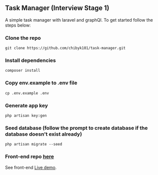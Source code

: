 ## Task Manager (Interview Stage 1)

A simple task manager with laravel and graphQl. To get started follow the steps below:

### Clone the repo
```
git clone https://github.com/chibyk101/task-manager.git
```
### Install dependencies
```
composer install
```
### Copy env.example to .env file
```
cp .env.example .env
```
### Generate app key
```
php artisan key:gen
```
### Seed database (follow the prompt to create database if the database doesn't exist already)
```
php artisan migrate --seed
```

### Front-end repo [here](https://github.com/chibyk101/task-manager-vue-graphql)
See front-end [Live demo](https://aptwi.schoolx.ng).

